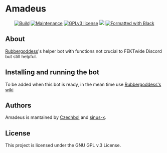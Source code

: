 # Amadeus

<p align="center">
  <a href="https://github.com/Czechbol/Amadeus/actions?query=workflow%3AAmadeus"><img src="https://github.com/Czechbol/Amadeus/workflows/Amadeus/badge.svg?branch=master" alt="Build" /></a>
  <a href="https://github.com/Czechbol/Amadeus/graphs/commit-activity"><img src="https://img.shields.io/github/last-commit/Czechbol/Amadeus" alt="Maintenance" /></a>
  <a href="https://github.com/Czechbol/Amadeus/blob/master/LICENSE"><img src="https://img.shields.io/badge/License-GPLv3-brightgreen.svg" alt="GPLv3 license" /></a>
  <a href="https://app.codacy.com/manual/Czechbol/Amadeus?utm_source=github.com&utm_medium=referral&utm_content=Czechbol/Amadeus&utm_campaign=Badge_Grade_Dashboard"><img src="https://api.codacy.com/project/badge/Grade/226d8bbd49e242d1a710cb03c2f2764a"></a>
  <a href="https://github.com/psf/black"><img src="https://img.shields.io/badge/code%20style-black-000000.svg" alt="Formatted with Black" /></a>
  
</p>


## About

[Rubbergoddess](https://github.com/sinus-x/rubbergoddess)'s helper bot with functions not crucial to FEKTwide Discord but still helpful.

## Installing and running the bot

To be added when this bot is ready, in the mean time use [Rubbergoddess's wiki](https://github.com/sinus-x/rubbergoddess/wiki)

## Authors

Amadeus is mantained by [Czechbol](https://github.com/Czechbol) and 
[sinus-x](https://github.com/sinus-x).


## License

This project is licensed under the GNU GPL v.3 License.
